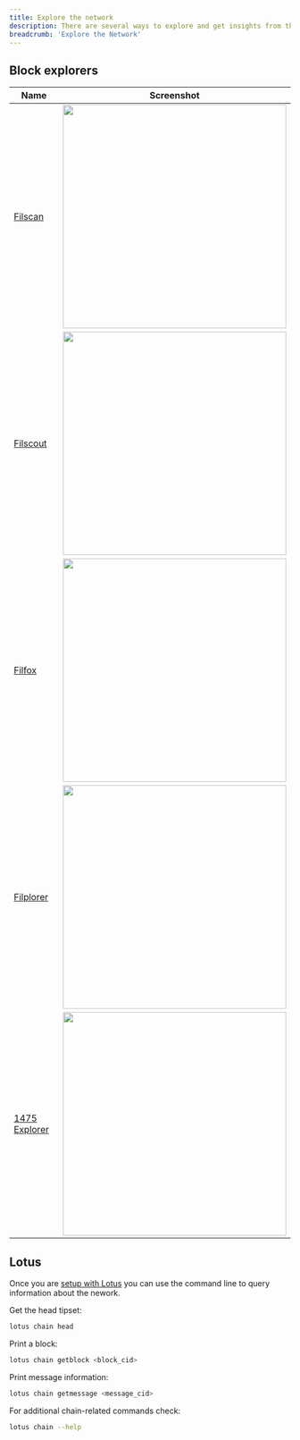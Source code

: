 ```yaml
---
title: Explore the network
description: There are several ways to explore and get insights from the Filecoin network.
breadcrumb: 'Explore the Network'
---
```


## Block explorers

| Name                                                 | Screenshot                                                                |
| ---------------------------------------------------- | ------------------------------------------------------------------------- |
| [Filscan](https://filscan.io/)                       | <img src="./images/explore-the-filecoin-chain/filscan.png" width="400">   |
| [Filscout](https://filscout.io/)                     | <img src="./images/explore-the-filecoin-chain/filscout.png" width="400">  |
| [Filfox](https://filfox.io/)                         | <img src="./images/explore-the-filecoin-chain/filfox.png" width="400">    |
| [Filplorer](https://filplorer.com/)                  | <img src="./images/explore-the-filecoin-chain/filplorer.png" width="400"> |
| [1475 Explorer](https://1475ipfs.com/#/blockBrowser) | <img src="./images/explore-the-filecoin-chain/1475ipfs.png" width="400">  |

## Lotus

Once you are [setup with Lotus](https://lotus.filecoin.io) you can use the command line to query information about the nework.

Get the head tipset:

```sh
lotus chain head
```

Print a block:

```sh
lotus chain getblock <block_cid>
```

Print message information:

```sh
lotus chain getmessage <message_cid>
```

For additional chain-related commands check:

```sh
lotus chain --help
```
